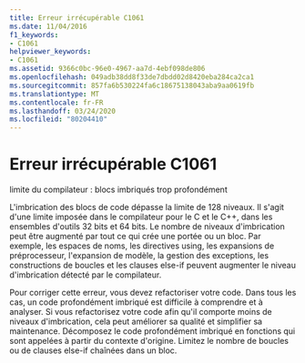 ```yaml
---
title: Erreur irrécupérable C1061
ms.date: 11/04/2016
f1_keywords:
- C1061
helpviewer_keywords:
- C1061
ms.assetid: 9366c0bc-96e0-4967-aa7d-4ebf098de806
ms.openlocfilehash: 049adb38dd8f33de7dbdd02d8420eba284ca2ca1
ms.sourcegitcommit: 857fa6b530224fa6c18675138043aba9aa0619fb
ms.translationtype: MT
ms.contentlocale: fr-FR
ms.lasthandoff: 03/24/2020
ms.locfileid: "80204410"
---
```

# <a name="fatal-error-c1061"></a>Erreur irrécupérable C1061

limite du compilateur : blocs imbriqués trop profondément

L'imbrication des blocs de code dépasse la limite de 128 niveaux. Il s'agit d'une limite imposée dans le compilateur pour le C et le C++, dans les ensembles d'outils 32 bits et 64 bits. Le nombre de niveaux d'imbrication peut être augmenté par tout ce qui crée une portée ou un bloc. Par exemple, les espaces de noms, les directives using, les expansions de préprocesseur, l'expansion de modèle, la gestion des exceptions, les constructions de boucles et les clauses else-if peuvent augmenter le niveau d'imbrication détecté par le compilateur.

Pour corriger cette erreur, vous devez refactoriser votre code. Dans tous les cas, un code profondément imbriqué est difficile à comprendre et à analyser. Si vous refactorisez votre code afin qu'il comporte moins de niveaux d'imbrication, cela peut améliorer sa qualité et simplifier sa maintenance. Décomposez le code profondément imbriqué en fonctions qui sont appelées à partir du contexte d'origine. Limitez le nombre de boucles ou de clauses else-if chaînées dans un bloc.
